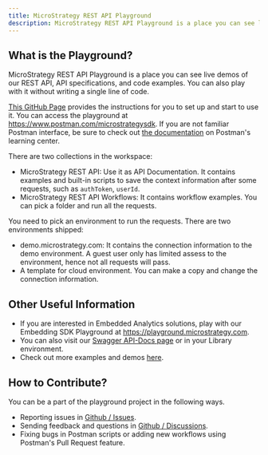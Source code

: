 ```yaml
---
title: MicroStrategy REST API Playground
description: MicroStrategy REST API Playground is a place you can see live demos of our REST API, API specifications, and code examples. You can also play with it without writing a single line of code.
---
```


## What is the Playground?

MicroStrategy REST API Playground is a place you can see live demos of our REST API, API specifications, and code examples. You can also play with it without writing a single line of code.

[This GitHub Page](https://github.com/MicroStrategy/rest-api-playground) provides the instructions for you to set up and start to use it. You can access the playground at <https://www.postman.com/microstrategysdk>. If you are not familiar Postman interface, be sure to check out [the documentation](https://learning.postman.com/docs/getting-started/introduction/) on Postman's learning center.

There are two collections in the workspace:

- MicroStrategy REST API: Use it as API Documentation. It contains examples and built-in scripts to save the context information after some requests, such as `authToken`, `userId`.
- MicroStrategy REST API Workflows: It contains workflow examples. You can pick a folder and run all the requests.

You need to pick an environment to run the requests. There are two environments shipped:

- demo.microstrategy.com: It contains the connection information to the demo environment. A guest user only has limited assess to the environment, hence not all requests will pass.
- A template for cloud environment. You can make a copy and change the connection information.

## Other Useful Information

- If you are interested in Embedded Analytics solutions, play with our Embedding SDK Playground at <https://playground.microstrategy.com>.
- You can also visit our [Swagger API-Docs page](https://demo.microstrategy.com/MicroStrategyLibrary/api-docs/index.html) or in your Library environment.
- Check out more examples and demos [here](https://github.com/MicroStrategy).

## How to Contribute?

You can be a part of the playground project in the following ways.

- Reporting issues in [Github / Issues](https://github.com/MicroStrategy/rest-api-playground/issues).
- Sending feedback and questions in [Github / Discussions](https://github.com/MicroStrategy/rest-api-playground/discussions).
- Fixing bugs in Postman scripts or adding new workflows using Postman's Pull Request feature.
